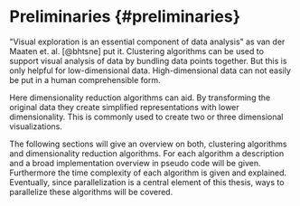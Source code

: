 # Preliminaries {#preliminaries}
"Visual exploration is an essential component of data analysis" as van der Maaten et. al. [@bhtsne] put it.
Clustering algorithms can be used to support visual analysis of data by bundling data points together.
But this is only helpful for low-dimensional data.
High-dimensional data can not easily be put in a human comprehensible form.

Here dimensionality reduction algorithms can aid.
By transforming the original data they create simplified representations with lower dimensionality.
This is commonly used to create two or three dimensional visualizations.

The following sections will give an overview on both, clustering algorithms and dimensionality reduction algorithms.
For each algorithm a description and a broad implementation overview in pseudo code will be given.
Furthermore the time complexity of each algorithm is given and explained.
Eventually, since parallelization is a central element of this thesis, ways to parallelize these algorithms will be covered.


